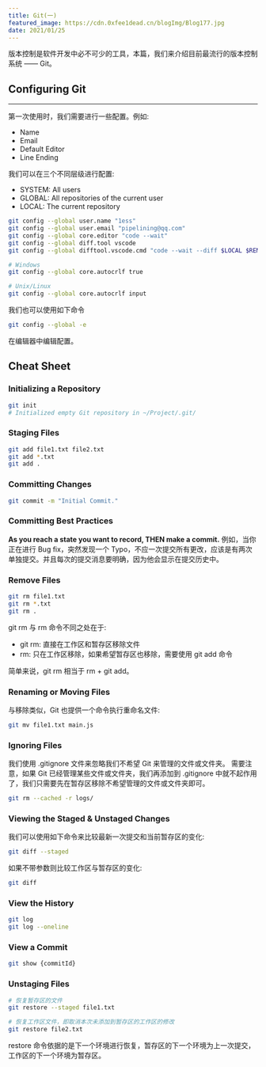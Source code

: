 ```yaml
---
title: Git(一)
featured_image: https://cdn.0xfee1dead.cn/blogImg/Blog177.jpg
date: 2021/01/25
---
```


版本控制是软件开发中必不可少的工具，本篇，我们来介绍目前最流行的版本控制系统 —— Git。

## Configuring Git
***  
第一次使用时，我们需要进行一些配置。例如: 
- Name
- Email
- Default Editor
- Line Ending

我们可以在三个不同层级进行配置: 
- SYSTEM: All users
- GLOBAL: All repositories of the current user
- LOCAL: The current repository

``` sh
git config --global user.name "1ess"
git config --global user.email "pipelining@qq.com"
git config --global core.editor "code --wait"
git config --global diff.tool vscode
git config --global difftool.vscode.cmd "code --wait --diff $LOCAL $REMOTE"

# Windows
git config --global core.autocrlf true

# Unix/Linux
git config --global core.autocrlf input
```

我们也可以使用如下命令
``` sh
git config --global -e 
```

在编辑器中编辑配置。

## Cheat Sheet
### Initializing a Repository
``` sh
git init
# Initialized empty Git repository in ~/Project/.git/
```

### Staging Files
``` sh
git add file1.txt file2.txt
git add *.txt
git add .
```

### Committing Changes
``` sh
git commit -m "Initial Commit."
```

### Committing Best Practices
**As you reach a state you want to record, THEN make a commit.**
例如，当你正在进行 Bug fix，突然发现一个 Typo，不应一次提交所有更改，应该是有两次单独提交。并且每次的提交消息要明确，因为他会显示在提交历史中。

### Remove Files
``` sh
git rm file1.txt
git rm *.txt
git rm .
```

git rm 与 rm 命令不同之处在于: 
- git rm: 直接在工作区和暂存区移除文件
- rm: 只在工作区移除，如果希望暂存区也移除，需要使用 git add 命令

简单来说，git rm 相当于 rm + git add。

### Renaming or Moving Files
与移除类似，Git 也提供一个命令执行重命名文件: 
``` sh
git mv file1.txt main.js
```

### Ignoring Files
我们使用 .gitignore 文件来忽略我们不希望 Git 来管理的文件或文件夹。
需要注意，如果 Git 已经管理某些文件或文件夹，我们再添加到 .gitignore 中就不起作用了，我们只需要先在暂存区移除不希望管理的文件或文件夹即可。
``` sh
git rm --cached -r logs/
```

### Viewing the Staged & Unstaged Changes
我们可以使用如下命令来比较最新一次提交和当前暂存区的变化: 
``` sh
git diff --staged
```

如果不带参数则比较工作区与暂存区的变化: 
``` sh
git diff
```

### View the History
``` sh
git log
git log --oneline
```

### View a Commit
``` sh
git show {commitId}
```

### Unstaging Files
``` sh
# 恢复暂存区的文件
git restore --staged file1.txt

# 恢复工作区文件，即取消本次未添加到暂存区的工作区的修改
git restore file2.txt
```

restore 命令依据的是下一个环境进行恢复，暂存区的下一个环境为上一次提交，工作区的下一个环境为暂存区。